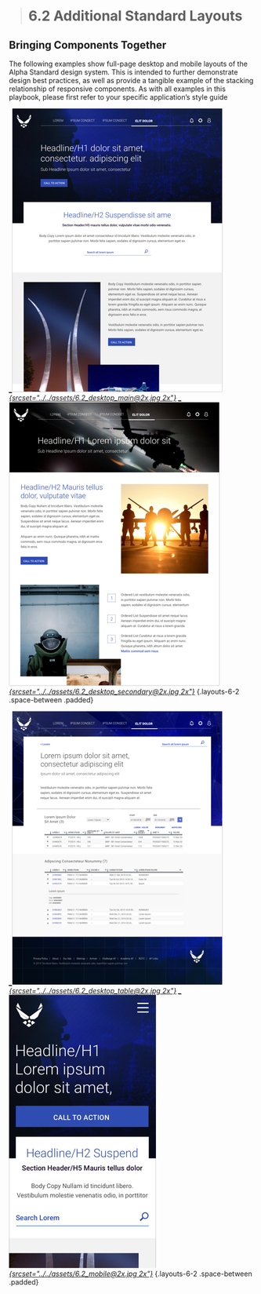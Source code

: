 > # **6.2** Additional Standard Layouts

## Bringing Components Together

The following examples show full-page desktop and mobile layouts of the Alpha Standard design system. This is intended to further demonstrate design best practices, as well as provide a tangible example of the stacking relationship of responsive components. As with all examples in this playbook, please first refer to your specific application’s style guide

_[_![6.2 desktop](../_assets/6.2_desktop_main.jpg){srcset="../../_assets/6.2_desktop_main@2x.jpg 2x"}_](../_assets/6.2_desktop_main.jpg 'Desktop')_
_[_![6.2 desktop](../_assets/6.2_desktop_secondary.jpg){srcset="../../_assets/6.2_desktop_secondary@2x.jpg 2x"}_](../_assets/6.2_desktop_main.jpg 'Desktop Secondary')_
{.layouts-6-2 .space-between .padded}


_[_![6.2 desktop](../_assets/6.2_desktop_table.jpg){srcset="../../_assets/6.2_desktop_table@2x.jpg 2x"}_](../_assets/6.2_desktop_main.jpg 'Desktop')_
_[_![6.2 desktop](../_assets/6.2_mobile.jpg){srcset="../../_assets/6.2_mobile@2x.jpg 2x"}_](../_assets/6.2_desktop_main.jpg 'Desktop Secondary')_
{.layouts-6-2 .space-between .padded}